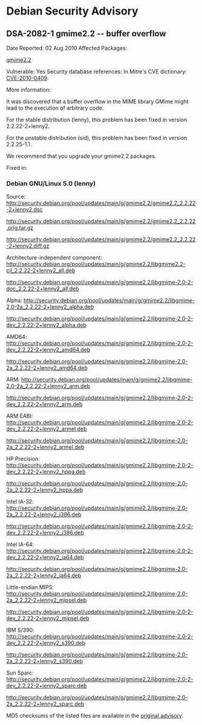 
Debian Security Advisory
========================


DSA-2082-1 gmime2.2 -- buffer overflow
--------------------------------------



Date Reported:
02 Aug 2010
Affected Packages:

[gmime2.2](https://packages.debian.org/src:gmime2.2)

Vulnerable:
Yes
Security database references:
In Mitre's CVE dictionary: [CVE-2010-0409](https://security-tracker.debian.org/tracker/CVE-2010-0409).  

More information:

It was discovered that a buffer overflow in the MIME library GMime might
lead to the execution of arbitrary code.


For the stable distribution (lenny), this problem has been fixed in
version 2.2.22-2+lenny2.


For the unstable distribution (sid), this problem has been fixed in
version 2.2.25-1.1.


We recommend that you upgrade your gmime2.2 packages.



Fixed in:

### Debian GNU/Linux 5.0 (lenny)



Source:
 <http://security.debian.org/pool/updates/main/g/gmime2.2/gmime2.2_2.2.22-2+lenny2.dsc>  

<http://security.debian.org/pool/updates/main/g/gmime2.2/gmime2.2_2.2.22.orig.tar.gz>  

<http://security.debian.org/pool/updates/main/g/gmime2.2/gmime2.2_2.2.22-2+lenny2.diff.gz>  

Architecture-independent component:
 <http://security.debian.org/pool/updates/main/g/gmime2.2/libgmime2.2-cil_2.2.22-2+lenny2_all.deb>  

<http://security.debian.org/pool/updates/main/g/gmime2.2/libgmime-2.0-2-doc_2.2.22-2+lenny2_all.deb>  

Alpha:
 <http://security.debian.org/pool/updates/main/g/gmime2.2/libgmime-2.0-2a_2.2.22-2+lenny2_alpha.deb>  

<http://security.debian.org/pool/updates/main/g/gmime2.2/libgmime-2.0-2-dev_2.2.22-2+lenny2_alpha.deb>  

AMD64:
 <http://security.debian.org/pool/updates/main/g/gmime2.2/libgmime-2.0-2-dev_2.2.22-2+lenny2_amd64.deb>  

<http://security.debian.org/pool/updates/main/g/gmime2.2/libgmime-2.0-2a_2.2.22-2+lenny2_amd64.deb>  

ARM:
 <http://security.debian.org/pool/updates/main/g/gmime2.2/libgmime-2.0-2a_2.2.22-2+lenny2_arm.deb>  

<http://security.debian.org/pool/updates/main/g/gmime2.2/libgmime-2.0-2-dev_2.2.22-2+lenny2_arm.deb>  

ARM EABI:
 <http://security.debian.org/pool/updates/main/g/gmime2.2/libgmime-2.0-2-dev_2.2.22-2+lenny2_armel.deb>  

<http://security.debian.org/pool/updates/main/g/gmime2.2/libgmime-2.0-2a_2.2.22-2+lenny2_armel.deb>  

HP Precision:
 <http://security.debian.org/pool/updates/main/g/gmime2.2/libgmime-2.0-2-dev_2.2.22-2+lenny2_hppa.deb>  

<http://security.debian.org/pool/updates/main/g/gmime2.2/libgmime-2.0-2a_2.2.22-2+lenny2_hppa.deb>  

Intel IA-32:
 <http://security.debian.org/pool/updates/main/g/gmime2.2/libgmime-2.0-2a_2.2.22-2+lenny2_i386.deb>  

<http://security.debian.org/pool/updates/main/g/gmime2.2/libgmime-2.0-2-dev_2.2.22-2+lenny2_i386.deb>  

Intel IA-64:
 <http://security.debian.org/pool/updates/main/g/gmime2.2/libgmime-2.0-2-dev_2.2.22-2+lenny2_ia64.deb>  

<http://security.debian.org/pool/updates/main/g/gmime2.2/libgmime-2.0-2a_2.2.22-2+lenny2_ia64.deb>  

Little-endian MIPS:
 <http://security.debian.org/pool/updates/main/g/gmime2.2/libgmime-2.0-2a_2.2.22-2+lenny2_mipsel.deb>  

<http://security.debian.org/pool/updates/main/g/gmime2.2/libgmime-2.0-2-dev_2.2.22-2+lenny2_mipsel.deb>  

IBM S/390:
 <http://security.debian.org/pool/updates/main/g/gmime2.2/libgmime-2.0-2-dev_2.2.22-2+lenny2_s390.deb>  

<http://security.debian.org/pool/updates/main/g/gmime2.2/libgmime-2.0-2a_2.2.22-2+lenny2_s390.deb>  

Sun Sparc:
 <http://security.debian.org/pool/updates/main/g/gmime2.2/libgmime-2.0-2-dev_2.2.22-2+lenny2_sparc.deb>  

<http://security.debian.org/pool/updates/main/g/gmime2.2/libgmime-2.0-2a_2.2.22-2+lenny2_sparc.deb>  


MD5 checksums of the listed files are available in the [original advisory](https://lists.debian.org/debian-security-announce/2010/msg00127.html).





